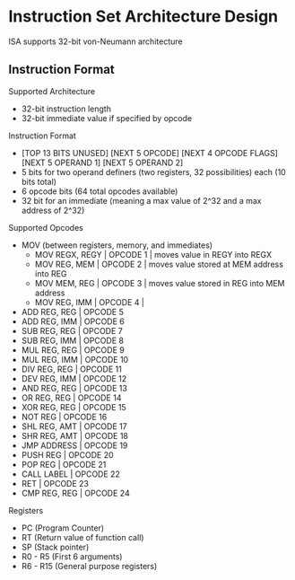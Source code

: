 # Instruction Set Architecture Design
ISA supports 32-bit von-Neumann architecture
## Instruction Format
Supported Architecture
* 32-bit instruction length
* 32-bit immediate value if specified by opcode

Instruction Format
* [TOP 13 BITS UNUSED] [NEXT 5 OPCODE] [NEXT 4 OPCODE FLAGS] [NEXT 5 OPERAND 1] [NEXT 5 OPERAND 2]
* 5 bits for two operand definers (two registers, 32 possibilities) each (10 bits total)
* 6 opcode bits (64 total opcodes available)
* 32 bit for an immediate (meaning a max value of 2^32 and a max address of 2^32)

Supported Opcodes
* MOV (between registers, memory, and immediates)
    * MOV REGX, REGY | OPCODE 1 | moves value in REGY into REGX
    * MOV REG, MEM | OPCODE 2 | moves value stored at MEM address into REG
    * MOV MEM, REG | OPCODE 3 | moves value stored in REG into MEM address
    * MOV REG, IMM | OPCODE 4 | 
* ADD REG, REG | OPCODE 5
* ADD REG, IMM | OPCODE 6
* SUB REG, REG | OPCODE 7
* SUB REG, IMM | OPCODE 8
* MUL REG, REG | OPCODE 9
* MUL REG, IMM | OPCODE 10
* DIV REG, REG | OPCODE 11
* DEV REG, IMM | OPCODE 12
* AND REG, REG | OPCODE 13
* OR  REG, REG | OPCODE 14
* XOR REG, REG | OPCODE 15
* NOT REG      | OPCODE 16
* SHL REG, AMT | OPCODE 17
* SHR REG, AMT | OPCODE 18
* JMP ADDRESS  | OPCODE 19
* PUSH REG     | OPCODE 20
* POP REG      | OPCODE 21
* CALL LABEL   | OPCODE 22
* RET          | OPCODE 23
* CMP REG, REG | OPCODE 24         

Registers
* PC (Program Counter)
* RT (Return value of function call)
* SP (Stack pointer)
* R0 - R5 (First 6 arguments)
* R6 - R15 (General purpose registers)